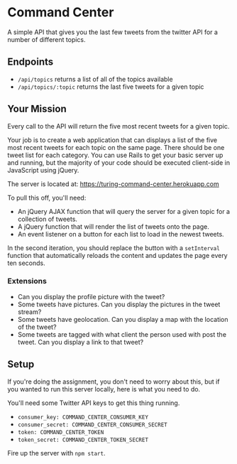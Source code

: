 # Command Center

A simple API that gives you the last few tweets from the twitter API for a number of different topics.

## Endpoints

* `/api/topics` returns a list of all of the topics available
* `/api/topics/:topic` returns the last five tweets for a given topic

## Your Mission

Every call to the API will return the five most recent tweets for a given topic.

Your job is to create a web application that can displays a list of the five most recent tweets for each topic on the same page. There should be one tweet list for each category. You can use Rails to get your basic server up and running, but the majority of your code should be executed client-side in JavaScript using jQuery.

The server is located at: https://turing-command-center.herokuapp.com

To pull this off, you'll need:

* An jQuery AJAX function that will query the server for a given topic for a collection of tweets.
* A jQuery function that will render the list of tweets onto the page.
* An event listener on a button for each list to load in the newest tweets.

In the second iteration, you should replace the button with a `setInterval` function that automatically reloads the content and updates the page every ten seconds.

### Extensions

* Can you display the profile picture with the tweet?
* Some tweets have pictures. Can you display the pictures in the tweet stream?
* Some tweets have geolocation. Can you display a map with the location of the tweet?
* Some tweets are tagged with what client the person used with post the tweet. Can you display a link to that tweet?

## Setup

If you're doing the assignment, you don't need to worry about this, but if you wanted to run this server locally, here is what you need to do.

You'll need some Twitter API keys to get this thing running.

*  `consumer_key: COMMAND_CENTER_CONSUMER_KEY`
*  `consumer_secret: COMMAND_CENTER_CONSUMER_SECRET`
*  `token: COMMAND_CENTER_TOKEN`
*  `token_secret: COMMAND_CENTER_TOKEN_SECRET`

Fire up the server with `npm start`.